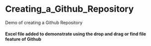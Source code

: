 # Creating_a_Github_Repository
Demo of creating a Github Repository

#### Excel file added to demonstrate using the drop and drag or find file feature of Github
